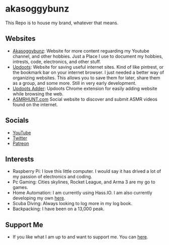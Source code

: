 # akasoggybunz
This Repo is to house my brand, whatever that means.

 ## Websites
- [Akasoggybunz](https://akasoggybunz.website):  Website for more content reguarding my Youtube channel, and other hobbies. Just a Place I use to document my hobbies, intrests, code, electronics, and other stuff.
- [Updoots](https://www.updoots.com):  Website for saving useful internet sites. Kind of like pintrest, or the bookmark bar on your internet browser. I just needed a better way of organizing websites. This allows you to save them for later, share them as a group, and some more. Still in very early development. 
- [Updoots Adder](https://chrome.google.com/webstore/detail/updoots-adder/adfejilhcbenglgcdllkakdoppighbkc?hl=en-US):  Updoots Chrome extension for easily adding website while browsing the web.
- [ASMRHUNT.com](asmrhunt.com) Social website to discover and submit ASMR videos found on the internet. 


## Socials
- [YouTube](https://www.google.com/url?sa=t&rct=j&q=&esrc=s&source=web&cd=6&cad=rja&uact=8&ved=0ahUKEwiYiNqjiO7UAhUp3IMKHT5YCiwQFgg3MAU&url=http%3A%2F%2Fwww.youtube.com%2Fuser%2FAkaSoggyBunz&usg=AFQjCNHuek6QdUAwKZIYcZNOk3PluhShNA)
- [Twitter](https://twitter.com/AkaSoggyBunz)
- [Patreon](https://www.patreon.com/join/akasoggybunz?)

## Interests
- Raspberry Pi: I love this little computer. I would say it has drived a lot of my passion of electronics and coding. 
- Pc Gaming: Cities skylines, Rocket League, and Arma 3 are my go to games.
- Home Automation: I am currently using Hass.IO. I am also currently developing my own [here](https://github.com/akasoggybunz/HomeAutomationCore). 
- Scuba Diving: Always looking to log more in my log book.
- Backpacking: I have been on a 13,000 peak.

## Support Me
- If you like what I am up to and want to support me. You can [here](https://www.buymeacoffee.com/updoots).

